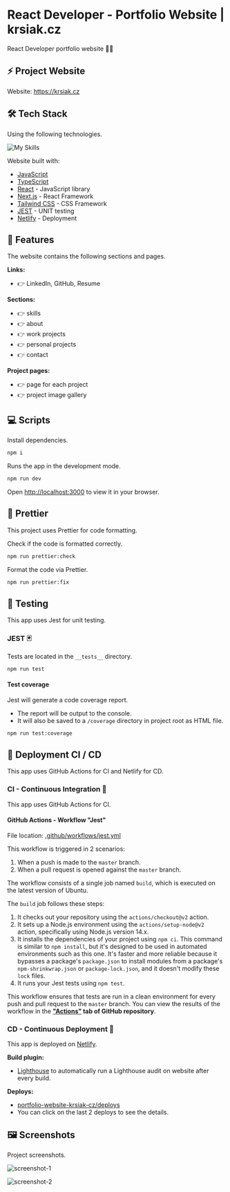 # React Developer - Portfolio Website | krsiak.cz

React Developer portfolio website 👨‍💻

## ⚡ Project Website

Website: <https://krsiak.cz>

## 🛠️ Tech Stack

Using the following technologies.

![My Skills](https://skillicons.dev/icons?i=js,ts,react,next,tailwind,netlify)

Website built with:

- [JavaScript](https://developer.mozilla.org/en-US/docs/Web/javascript)
- [TypeScript](https://www.typescriptlang.org/)
- [React](https://react.dev/) - JavaScript library
- [Next.js](https://nextjs.org/) - React Framework
- [Tailwind CSS](https://tailwindcss.com/) - CSS Framework
- [JEST](https://jestjs.io/) - UNIT testing
- [Netlify](https://www.netlify.com/) - Deployment

## 📝 Features

The website contains the following sections and pages.

**Links:**

- 👉 LinkedIn, GitHub, Resume

**Sections:**

- 👉 skills
- 👉 about
- 👉 work projects
- 👉 personal projects
- 👉 contact

**Project pages:**

- 👉 page for each project
- 👉 project image gallery

## 💻 Scripts

Install dependencies.

```bash
npm i
```

Runs the app in the development mode.

```bash
npm run dev
```

Open [http://localhost:3000](http://localhost:3000) to view it in your browser.

## 💅 Prettier

This project uses Prettier for code formatting.

Check if the code is formatted correctly.

```bash
npm run prettier:check
```

Format the code via Prettier.

```bash
npm run prettier:fix
```

## 🐛 Testing

This app uses Jest for unit testing.

### JEST 🃏

Tests are located in the `__tests__` directory.

```bash
npm run test
```

#### Test coverage

Jest will generate a code coverage report.

- The report will be output to the console.
- It will also be saved to a `/coverage` directory in project root as HTML file.

```bash
npm run test:coverage
```

## 🚀 Deployment CI / CD

This app uses GitHub Actions for CI and Netlify for CD.

### CI - Continuous Integration 🚦

This app uses GitHub Actions for CI.

#### GitHub Actions - Workflow "Jest"

File location: [.github/workflows/jest.yml](.github/workflows/jest.yml)

This workflow is triggered in 2 scenarios:

1. When a push is made to the `master` branch.
2. When a pull request is opened against the `master` branch.

The workflow consists of a single job named `build`, which is executed on the latest version of Ubuntu.

The `build` job follows these steps:

1. It checks out your repository using the `actions/checkout@v2` action.
2. It sets up a Node.js environment using the `actions/setup-node@v2` action, specifically using Node.js version 14.x.
3. It installs the dependencies of your project using `npm ci`. This command is similar to `npm install`, but it's designed to be used in automated environments such as this one. It's faster and more reliable because it bypasses a package's `package.json` to install modules from a package's `npm-shrinkwrap.json` or `package-lock.json`, and it doesn't modify these `lock` files.
4. It runs your Jest tests using `npm test`.

This workflow ensures that tests are run in a clean environment for every push and pull request to the `master` branch. You can view the results of the workflow in the **["Actions"](https://github.com/krsiakdaniel/portfolio-website-krsiak-cz/actions) tab of GitHub repository**.

### CD - Continuous Deployment 🚦

This app is deployed on [Netlify](https://www.netlify.com/).

**Build plugin:**

- [Lighthouse](https://developer.chrome.com/docs/lighthouse/overview) to automatically run a Lighthouse audit on website after every build.

**Deploys:**

- [portfolio-website-krsiak-cz/deploys](https://app.netlify.com/sites/portfolio-website-krsiak-cz/deploys)
- You can click on the last 2 deploys to see the details.

## 🖼️ Screenshots

Project screenshots.

![screenshot-1](/screenshots/screenshot-1.png)

![screenshot-2](/screenshots/screenshot-2.png)
